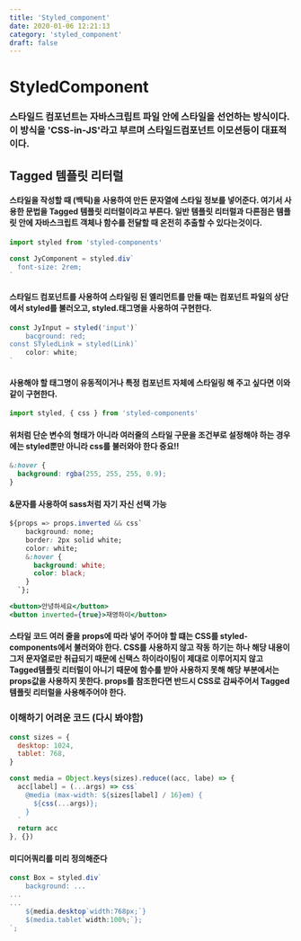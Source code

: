 ```yaml
---
title: 'Styled_component'
date: 2020-01-06 12:21:13
category: 'styled_component'
draft: false
---
```


# StyledComponent

### 스타일드 컴포넌트는 자바스크립트 파일 안에 스타일을 선언하는 방식이다. 이 방식을 'CSS-in-JS'라고 부르며 스타일드컴포넌트 이모션등이 대표적이다.

## Tagged 템플릿 리터럴

#### 스타일을 작성할 때 (백틱)을 사용하여 만든 문자열에 스타일 정보를 넣어준다. 여기서 사용한 문법을 Tagged 템플릿 리터럴이라고 부른다. 일반 템플릿 리터럴과 다른점은 템플릿 안에 자바스크립트 객체나 함수를 전달할 때 온전히 추출할 수 있다는것이다.

```jsx
import styled from 'styled-components'

const JyComponent = styled.div`
  font-size: 2rem;
`
```

#### 스타일드 컴포넌트를 사용하여 스타일링 된 엘리먼트를 만들 때는 컴포넌트 파일의 상단에서 styled를 불러오고, styled.태그명을 사용하여 구현한다.

```jsx
const JyInput = styled('input')`
	bacground: red;
const STyledLink = styled(Link)`
	color: white;
`
```

#### 사용해야 할 태그명이 유동적이거나 특정 컴포넌트 자체에 스타일링 해 주고 싶다면 이와같이 구현한다.

```jsx
import styled, { css } from 'styled-components'
```

#### 위처럼 단순 변수의 형태가 아니라 여러줄의 스타일 구문을 조건부로 설정해야 하는 경우에는 styled뿐만 아니라 css를 불러와야 한다 중요!!

```css
&:hover {
  background: rgba(255, 255, 255, 0.9);
}
```

#### &문자를 사용하여 sass처럼 자기 자신 선택 가능

```css
${props => props.inverted && css`
    background: none;
    border: 2px solid white;
    color: white;
    &:hover {
      background: white;
      color: black;
    }
  `};
```

```jsx
<button>안녕하세요</button>
<button inverted={true}>재영하이</button>
```

#### 스타일 코드 여러 줄을 props에 따라 넣어 주어야 할 떄는 CSS를 styled-components에서 불러와야 한다. CSS를 사용하지 않고 작동 하기는 하나 해당 내용이 그저 문자열로만 취급되기 때문에 신택스 하이라이팅이 제대로 이루어지지 않고 Tagged템플릿 리터럴이 아니기 때문에 함수를 받아 사용하지 못해 해당 부분에서는 props값을 사용하지 못한다. props를 참조한다면 반드시 CSS로 감싸주어서 Tagged 템플릿 리터럴을 사용해주어야 한다.

### 이해하기 어려운 코드 (다시 봐야함)

```jsx
const sizes = {
  desktop: 1024,
  tablet: 768,
}

const media = Object.keys(sizes).reduce((acc, labe) => {
  acc[label] = (...args) => css`
    @media (max-width: ${sizes[label] / 16}em) {
      ${css(...args)};
    }
  `
  return acc
}, {})
```

#### 미디어쿼리를 미리 정의해준다

```jsx
const Box = styled.div`
	background: ...
...
...
	${media.desktop`width:768px;`}
	$(media.tablet`width:100%;`};
`;
```
